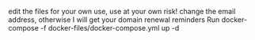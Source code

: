 edit the files for your own use, use at your own risk!
change the email address, otherwise I will get your domain renewal reminders
Run docker-compose  -f docker-files/docker-compose.yml up -d
